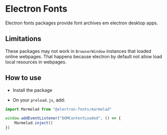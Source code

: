 # Electron Fonts

Electron fonts packages provide font archives em electron desktop apps.

## Limitations

These packages may not work in `BrowserWindow` instances that loaded online webpages. That happens because electron by default not allow load local resources in webpages.

## How to use

* Install the package

* On your `preload.js`, add:

```ts
import Marmelad from "@electron-fonts/marmelad"

window.addEventListener("DOMContentLoaded", () => {
    Marmelad.inject()
})
```